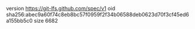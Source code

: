 version https://git-lfs.github.com/spec/v1
oid sha256:abec9a60f74c8eb8bc57f0959f2f34b06588deb0623d70f3cf45ed6a155bb5c0
size 6682
